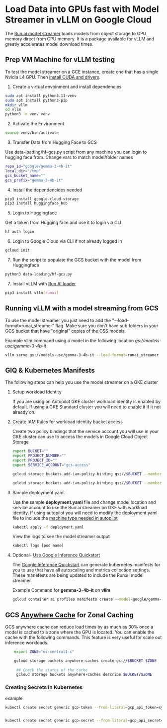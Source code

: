 # Load Data into GPUs fast with Model Streamer in vLLM on Google Cloud

The [Run:ai model streamer](https://docs.vllm.ai/en/latest/models/extensions/runai_model_streamer.html) loads models from object storage to GPU memory direct from CPU memory. It is a package available for vLLM and greatly accelerates model download times.

## Prep VM Machine for vLLM testing

To test the model streamer on a GCE instance, create one that has a single Nvidia L4 GPU. Then [install CUDA and drivers](https://cloud.google.com/compute/docs/gpus/install-drivers-gpu).

1. Create a virtual envoinment and install dependencies 

```sh 
sudo apt install python3.11-venv
sudo apt install python3-pip
mkdir vllm
cd vllm
python3 -m venv venv
```

2. Activate the Environment

```sh
source venv/bin/activate
```

3. Transfer Data from Hugging Face to GCS

 Use data-loading/hf-gcs.py script from any machine you can login to hugging face from. Change vars to match model/folder names 
```sh
repo_id="google/gemma-3-4b-it" 
local_dir="/tmp"
gcs_bucket_name="" 
gcs_prefix="gemma-3-4b-it"
```

4. Install the dependencides needed

```sh
pip3 install google-cloud-storage
pip3 install huggingface_hub
```

5. Login to Huggingface

Get a token from Hugging face and use it to login via CLI
```sh
hf auth login
```

6. Login to Google Cloud via CLI if not already logged in
```sh
gcloud init
```

7. Run the script to populate the GCS bucket with the model from Huggingface
```sh
python3 data-loading/hf-gcs.py
```

7. Install vLLM with [Run AI loader](https://docs.vllm.ai/en/latest/models/extensions/runai_model_streamer.html)
```sh
pip3 install vllm[runai]
```

## Running vLLM with a model streaming from GCS

To use the model streamer you just need to add the "--load-format=runai_streamer" flag. Make sure you don't have sub folders in your GCS bucket that have "original" copies of the OSS models.

Example vllm command using a model in the following location *gs://models-usc/gemma-3-4b-it*

```sh
vllm serve gs://models-usc/gemma-3-4b-it --load-format=runai_streamer 
```

## GIQ & Kubernetes Manifests 

The following steps can help you use the model streamer on a GKE cluster

1. Setup workload Identity 

    If you are using an Autopilot GKE cluster workload identity is enabled by default. If using a GKE Standard cluster you will need to [enable it](https://cloud.google.com/kubernetes-engine/docs/how-to/workload-identity#enable_on_clusters_and_node_pools) if it not already on. 


2. Create IAM Rules for workload identity bucket access

    Create two policy bindings that the service account you will use in your GKE cluster can use to access the models in Google Cloud Object Storage

    ```sh
    export BUCKET=""
    export PROJECT_NUMBER=""
    export PROJECT_ID=""
    export SERVICE_ACCOUNT="gcs-access"

    gcloud storage buckets add-iam-policy-binding gs://$BUCKET --member principal://iam.googleapis.com/projects/$PROJECT_NUMBER/locations/global/workloadIdentityPools/$PROJECT_ID.svc.id.goog/subject/ns/default/sa/$SERVICE_ACCOUNT --role roles/storage.bucketViewer

    gcloud storage buckets add-iam-policy-binding gs://$BUCKET --member principal://iam.googleapis.com/projects/$PROJECT_NUMBER/locations/global/workloadIdentityPools/$PROJECT_ID.svc.id.goog/subject/ns/default/sa/$SERVICE_ACCOUNT --role roles/storage.objectUser
    ```
3. Sample deployment.yaml

    Use the sample **deployment.yaml** file and change model location and service account to use the Run:ai streamer on GKE with workload identity. If using autopilot you will need to modify the deployment.yaml file to include the [machine type needed in autopilot](https://cloud.google.com/kubernetes-engine/docs/how-to/autopilot-gpus#request-gpus)

    ```sh
    kubectl apply -f deployment.yaml
    ```
    View the logs to see the model streamer output
    ```sh 
    kubectl logs [pod name]
    ```


4. Optional- [Use Google Inference Quickstart](https://cloud.google.com/kubernetes-engine/docs/how-to/machine-learning/inference/inference-quickstart)

    The [Google Inference Quickstart](https://cloud.google.com/kubernetes-engine/docs/how-to/machine-learning/inference/inference-quickstart) can generate kubernetes manifests for you to use that have all autoscaling and metrics collection settings. These manefests are being updated to include the Run:ai model streamer. 

    Example Command for **gemma-3-4b-it** on **vllm** 

    ```sh
    gcloud container ai profiles manifests create --model=google/gemma-3-4b-it --model-server=vllm --accelerator-type=nvidia-l4 
    ```
    

## GCS [Anywhere Cache](https://cloud.google.com/storage/docs/anywhere-cache) for Zonal Caching

GCS anywhere cache can reduce load times by as much as 30% once a model is cached to a zone where the GPU is located. You can enable the cache with the following commands. This feature is very useful for scale out inference workloads.
     
```sh
    export ZONE="us-central1-c"

    gcloud storage buckets anywhere-caches create gs://$BUCKET $ZONE
        
     ## Check the status of the cache
     gcloud storage buckets anywhere-caches describe $BUCKET/$ZONE
```


### Creating Secrets in Kubernetes 

example 
```sh
kubectl create secret generic gcp-token --from-literal=gcp_api_token=xyz


kubectl create secret generic gcp-secret --from-literal=gcp_api_secret=xyz


```